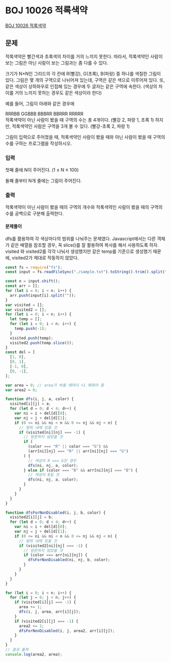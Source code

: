 # BOJ 10026 적록색약

[BOJ 10026 적록색약](https://www.acmicpc.net/problem/10026)

## 문제

적록색약은 빨간색과 초록색의 차이를 거의 느끼지 못한다. 따라서, 적록색약인 사람이 보는 그림은 아닌 사람이 보는 그림과는 좀 다를 수 있다.

크기가 N×N인 그리드의 각 칸에 R(빨강), G(초록), B(파랑) 중 하나를 색칠한 그림이 있다. 그림은 몇 개의 구역으로 나뉘어져 있는데, 구역은 같은 색으로 이루어져 있다. 또, 같은 색상이 상하좌우로 인접해 있는 경우에 두 글자는 같은 구역에 속한다. (색상의 차이를 거의 느끼지 못하는 경우도 같은 색상이라 한다)

예를 들어, 그림이 아래와 같은 경우에

RRRBB
GGBBB
BBBRR
BBRRR
RRRRR  
적록색약이 아닌 사람이 봤을 때 구역의 수는 총 4개이다. (빨강 2, 파랑 1, 초록 1) 하지만, 적록색약인 사람은 구역을 3개 볼 수 있다. (빨강-초록 2, 파랑 1)

그림이 입력으로 주어졌을 때, 적록색약인 사람이 봤을 때와 아닌 사람이 봤을 때 구역의 수를 구하는 프로그램을 작성하시오.

### 입력

첫째 줄에 N이 주어진다. (1 ≤ N ≤ 100)

둘째 줄부터 N개 줄에는 그림이 주어진다.

### 출력

적록색약이 아닌 사람이 봤을 때의 구역의 개수와 적록색약인 사람이 봤을 때의 구역의 수를 공백으로 구분해 출력한다.

#### 문제풀이

dfs를 활용하여 각 색상마다의 범위를 나눠주는 문제였다. Javascript에서는 다른 객체가 같은 배열을 참조할 경우, 꼭 slice()를 잘 활용하여 복사를 해서 사용하도록 하자. visited 와 visited2를 각각 나눠서 생성했지만 같은 temp를 기준으로 생성했기 때문에, visited2가 제대로 작동하지 않았다.

```js
const fs = require("fs");
const input = fs.readFileSync("./sample.txt").toString().trim().split("\n");

const n = input.shift();
const arr = [];
for (let i = 0; i < n; i++) {
  arr.push(input[i].split(""));
}
var visited = [];
var visited2 = [];
for (let i = 0; i < n; i++) {
  let temp = [];
  for (let i = 0; i < n; i++) {
    temp.push(-1);
  }
  visited.push(temp);
  visited2.push(temp.slice());
}
const del = [
  [1, 0],
  [0, 1],
  [-1, 0],
  [0, -1],
];

var area = 0; // area가 바뀔 때마다 +1 해줘야 함
var area2 = 0;

function dfs(i, j, a, color) {
  visited[i][j] = a;
  for (let d = 0; d < 4; d++) {
    var ni = i + del[d][0];
    var nj = j + del[d][1];
    if (0 <= ni && ni < n && 0 <= nj && nj < n) {
      // 범위 내에 있을 것
      if (visited[ni][nj] === -1) {
        // 방문하지 않았을 것
        if (
          (color === "R" || color === "G") &&
          (arr[ni][nj] === "R" || arr[ni][nj] === "G")
        ) {
          // 색상이 R === G인 경우
          dfs(ni, nj, a, color);
        } else if (color === "B" && arr[ni][nj] === "B") {
          // 색상이 B일 것
          dfs(ni, nj, a, color);
        }
      }
    }
  }
}

function dfsForNonDisabled(i, j, b, color) {
  visited2[i][j] = b;
  for (let d = 0; d < 4; d++) {
    var ni = i + del[d][0];
    var nj = j + del[d][1];
    if (0 <= ni && ni < n && 0 <= nj && nj < n) {
      // 범위 내에 있을 것
      if (visited2[ni][nj] === -1) {
        // 방문하지 않았을 것
        if (color === arr[ni][nj]) {
          dfsForNonDisabled(ni, nj, b, color);
        }
      }
    }
  }
}

for (let i = 0; i < n; i++) {
  for (let j = 0; j < n; j++) {
    if (visited[i][j] === -1) {
      area += 1;
      dfs(i, j, area, arr[i][j]);
    }
    if (visited2[i][j] === -1) {
      area2 += 1;
      dfsForNonDisabled(i, j, area2, arr[i][j]);
    }
  }
}
// 결과 출력
console.log(area2, area);
```
